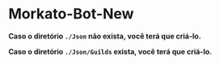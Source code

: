 # Morkato-Bot-New

**Caso o diretório `./Json` não exista, você terá que criá-lo.**

**Caso o diretório `./Json/Guilds` exista, você terá que criá-lo.**
